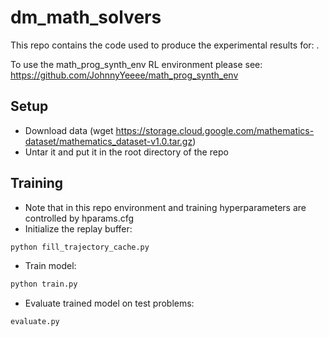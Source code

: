 # dm_math_solvers

This repo contains the code used to produce the experimental results for: <insert paper link here>.

To use the math_prog_synth_env RL environment please see: https://github.com/JohnnyYeeee/math_prog_synth_env

## Setup

- Download data (wget https://storage.cloud.google.com/mathematics-dataset/mathematics_dataset-v1.0.tar.gz)
- Untar it and put it in the root directory of the repo

## Training

- Note that in this repo environment and training hyperparameters are controlled by hparams.cfg
- Initialize the replay buffer: 

```python
python fill_trajectory_cache.py
```

- Train model:

```python
python train.py
```

- Evaluate trained model on test problems:

```python
evaluate.py
```